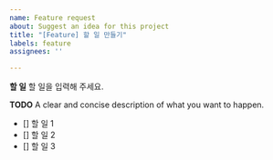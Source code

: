 ```yaml
---
name: Feature request
about: Suggest an idea for this project
title: "[Feature] 할 일 만들기"
labels: feature
assignees: ''

---
```


**할 일**
할 일을 입력해 주세요.

**TODO**
A clear and concise description of what you want to happen.
- [] 할 일 1
- [] 할 일 2
- [] 할 일 3

